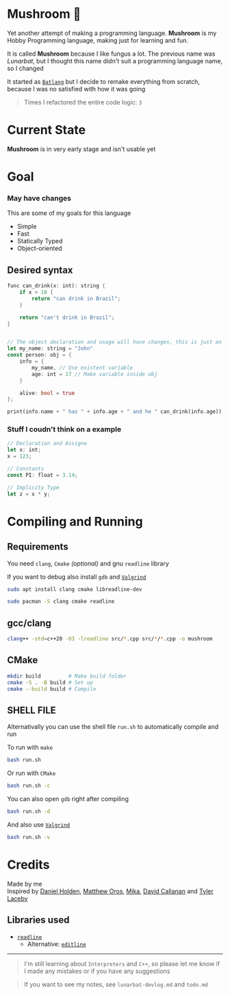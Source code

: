 # Mushroom 🍄
Yet another attempt of making a programming language.
 **Mushroom** is my Hobby Programming language, making just for learning and fun.

<!--
This is just the name of the project, because I didn't choose a good name yet.
 It is called Lunarbat because the bat 🦇 is my favorite animal and the name **BAT**
 was alredy in use
-->

It is called **Mushroom** because I like fungus a lot. The previous name was *Lunarbat*,
 but I thought this name didn't suit a programming language name, so I changed

It started as [`Batlang`](https://github.com/vaaako/batlang) but I decide to remake everything
 from scratch, because I was no satisfied with how it was going

>Times I refactored the entire code logic: `3`

# Current State
**Mushroom** is in very early stage and isn't usable yet

# Goal
### May have changes
This are some of my goals for this language

- Simple
- Fast
- Statically Typed
- Object-oriented

## Desired syntax
```rust
func can_drink(x: int): string {
	if x > 18 {
		return "can drink in Brazil";
	}

	return "can't drink in Brazil";
}


// The object declaration and usage will have changes, this is just an example
let my_name: string = "John"
const person: obj = {
	info = {
		my_name, // Use existent variable
		age: int = 17 // Make variable inside obj
	}

	alive: bool = true
};

print(info.name + " has " + info.age + " and he " can_drink(info.age));
```

###  Stuff I coudn't think on a example
```rust
// Declaration and Assigne
let x: int;
x = 123;

// Constants
const PI: float = 3.14;

// Implicity Type
let z = x * y;
```


# Compiling and Running
## Requirements
You need `clang`, `Cmake` *(optional)* and gnu `readline` library

If you want to debug also install `gdb` and [`Valgrind`](https://valgrind.org/)
```sh
sudo apt install clang cmake libreadline-dev
```

```sh
sudo pacman -S clang cmake readline
```

## gcc/clang
```sh
clang++ -std=c++20 -O3 -lreadline src/*.cpp src/*/*.cpp -o mushroom
```


## CMake
```sh
mkdir build         # Make build folder
cmake -S . -B build # Set up
cmake --build build # Compile
```

## SHELL FILE
Alternativally you can use the shell file `run.sh` to automatically compile and run

To run with `make`
```sh
bash run.sh
```

Or run with `CMake`
```sh
bash run.sh -c
```

You can also open `gdb` right after compiling
```sh
bash run.sh -d
```

And also use [`Valgrind`](https://valgrind.org/)
```sh
bash run.sh -v
```


# Credits
Made by me<br>
Inspired by [Daniel Holden](https://github.com/orangeduck), [Matthew Oros](https://github.com/orosmatthew), [Mika](https://github.com/mikumikudice), [David Callanan](https://github.com/davidcallanan) and [Tyler Laceby](https://github.com/tlaceby) 

## Libraries used
- [`readline`](https://github.com/JuliaAttic/readline/tree/master)
	+ Alternative: [`editline`](https://github.com/troglobit/editline)

---
>I'm still learning about `Interpreters` and `C++`, so please let me know if
 I made any mistakes or if you have any suggestions

>If you want to see my notes, see `lunarbat-devlog.md` and `todo.md`
